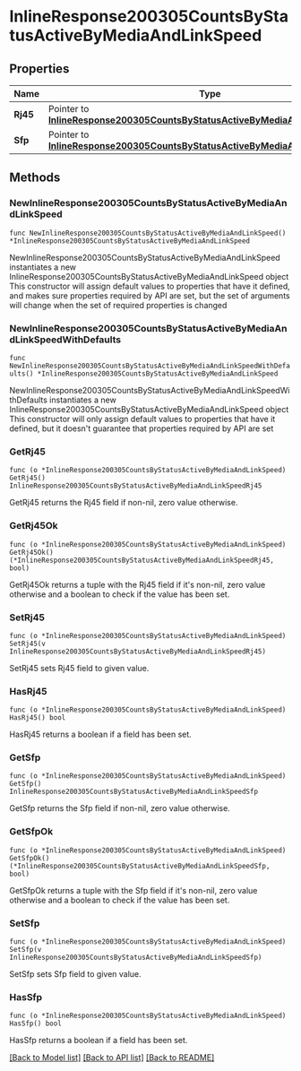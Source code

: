 # InlineResponse200305CountsByStatusActiveByMediaAndLinkSpeed

## Properties

Name | Type | Description | Notes
------------ | ------------- | ------------- | -------------
**Rj45** | Pointer to [**InlineResponse200305CountsByStatusActiveByMediaAndLinkSpeedRj45**](InlineResponse200305CountsByStatusActiveByMediaAndLinkSpeedRj45.md) |  | [optional] 
**Sfp** | Pointer to [**InlineResponse200305CountsByStatusActiveByMediaAndLinkSpeedSfp**](InlineResponse200305CountsByStatusActiveByMediaAndLinkSpeedSfp.md) |  | [optional] 

## Methods

### NewInlineResponse200305CountsByStatusActiveByMediaAndLinkSpeed

`func NewInlineResponse200305CountsByStatusActiveByMediaAndLinkSpeed() *InlineResponse200305CountsByStatusActiveByMediaAndLinkSpeed`

NewInlineResponse200305CountsByStatusActiveByMediaAndLinkSpeed instantiates a new InlineResponse200305CountsByStatusActiveByMediaAndLinkSpeed object
This constructor will assign default values to properties that have it defined,
and makes sure properties required by API are set, but the set of arguments
will change when the set of required properties is changed

### NewInlineResponse200305CountsByStatusActiveByMediaAndLinkSpeedWithDefaults

`func NewInlineResponse200305CountsByStatusActiveByMediaAndLinkSpeedWithDefaults() *InlineResponse200305CountsByStatusActiveByMediaAndLinkSpeed`

NewInlineResponse200305CountsByStatusActiveByMediaAndLinkSpeedWithDefaults instantiates a new InlineResponse200305CountsByStatusActiveByMediaAndLinkSpeed object
This constructor will only assign default values to properties that have it defined,
but it doesn't guarantee that properties required by API are set

### GetRj45

`func (o *InlineResponse200305CountsByStatusActiveByMediaAndLinkSpeed) GetRj45() InlineResponse200305CountsByStatusActiveByMediaAndLinkSpeedRj45`

GetRj45 returns the Rj45 field if non-nil, zero value otherwise.

### GetRj45Ok

`func (o *InlineResponse200305CountsByStatusActiveByMediaAndLinkSpeed) GetRj45Ok() (*InlineResponse200305CountsByStatusActiveByMediaAndLinkSpeedRj45, bool)`

GetRj45Ok returns a tuple with the Rj45 field if it's non-nil, zero value otherwise
and a boolean to check if the value has been set.

### SetRj45

`func (o *InlineResponse200305CountsByStatusActiveByMediaAndLinkSpeed) SetRj45(v InlineResponse200305CountsByStatusActiveByMediaAndLinkSpeedRj45)`

SetRj45 sets Rj45 field to given value.

### HasRj45

`func (o *InlineResponse200305CountsByStatusActiveByMediaAndLinkSpeed) HasRj45() bool`

HasRj45 returns a boolean if a field has been set.

### GetSfp

`func (o *InlineResponse200305CountsByStatusActiveByMediaAndLinkSpeed) GetSfp() InlineResponse200305CountsByStatusActiveByMediaAndLinkSpeedSfp`

GetSfp returns the Sfp field if non-nil, zero value otherwise.

### GetSfpOk

`func (o *InlineResponse200305CountsByStatusActiveByMediaAndLinkSpeed) GetSfpOk() (*InlineResponse200305CountsByStatusActiveByMediaAndLinkSpeedSfp, bool)`

GetSfpOk returns a tuple with the Sfp field if it's non-nil, zero value otherwise
and a boolean to check if the value has been set.

### SetSfp

`func (o *InlineResponse200305CountsByStatusActiveByMediaAndLinkSpeed) SetSfp(v InlineResponse200305CountsByStatusActiveByMediaAndLinkSpeedSfp)`

SetSfp sets Sfp field to given value.

### HasSfp

`func (o *InlineResponse200305CountsByStatusActiveByMediaAndLinkSpeed) HasSfp() bool`

HasSfp returns a boolean if a field has been set.


[[Back to Model list]](../README.md#documentation-for-models) [[Back to API list]](../README.md#documentation-for-api-endpoints) [[Back to README]](../README.md)



